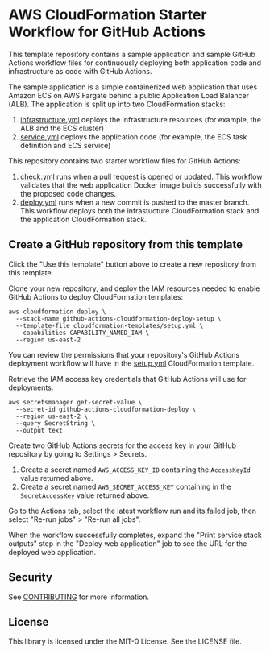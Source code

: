 # AWS CloudFormation Starter Workflow for GitHub Actions

This template repository contains a sample application and sample GitHub Actions workflow files for continuously deploying both application code and infrastructure as code with GitHub Actions.

The sample application is a simple containerized web application that uses Amazon ECS on AWS Fargate behind a public Application Load Balancer (ALB).  The application is split up into two CloudFormation stacks:
1. [infrastructure.yml](cloudformation-templates/infrastructure.yml) deploys the infrastructure resources (for example, the ALB and the ECS cluster)
1. [service.yml](cloudformation-templates/service.yml) deploys the application code (for example, the ECS task definition and ECS service)

This repository contains two starter workflow files for GitHub Actions:
1. [check.yml](.github/workflows/check.yml) runs when a pull request is opened or updated.  This workflow validates that the web application Docker image builds successfully with the proposed code changes.
1. [deploy.yml](.github/workflows/deploy.yml) runs when a new commit is pushed to the master branch.  This workflow deploys both the infrastucture CloudFormation stack and the application CloudFormation stack.

## Create a GitHub repository from this template

Click the "Use this template" button above to create a new repository from this template.

Clone your new repository, and deploy the IAM resources needed to enable GitHub Actions to deploy CloudFormation templates:
```
aws cloudformation deploy \
  --stack-name github-actions-cloudformation-deploy-setup \
  --template-file cloudformation-templates/setup.yml \
  --capabilities CAPABILITY_NAMED_IAM \
  --region us-east-2
```
You can review the permissions that your repository's GitHub Actions deployment workflow will have in the [setup.yml](cloudformation-templates/setup.yml) CloudFormation template.

Retrieve the IAM access key credentials that GitHub Actions will use for deployments:
```
aws secretsmanager get-secret-value \
  --secret-id github-actions-cloudformation-deploy \
  --region us-east-2 \
  --query SecretString \
  --output text
```

Create two GitHub Actions secrets for the access key in your GitHub repository by going to Settings > Secrets.
1. Create a secret named `AWS_ACCESS_KEY_ID` containing the `AccessKeyId` value returned above.
1. Create a secret named `AWS_SECRET_ACCESS_KEY` containing in the `SecretAccessKey` value returned above.

Go to the Actions tab, select the latest workflow run and its failed job, then select "Re-run jobs" > "Re-run all jobs".

When the workflow successfully completes, expand the "Print service stack outputs" step in the "Deploy web application" job to see the URL for the deployed web application.

## Security

See [CONTRIBUTING](CONTRIBUTING.md#security-issue-notifications) for more information.

## License

This library is licensed under the MIT-0 License. See the LICENSE file.
